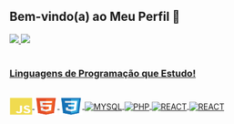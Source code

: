 ## Bem-vindo(a) ao Meu Perfil 🐧

 <div>
   <a href="https://github.com/fernandoramirez457">
   <img height="180em" src="https://github-readme-stats.vercel.app/api?username=fernandoramirez457&show_icons=true&theme=tokyonight&include_all_commits=true&count_private=true"/>
   <img height="180em" src="https://github-readme-stats.vercel.app/api/top-langs/?username=fernandoramirez457&layout=compact&langs_count=6&theme=tokyonight"/>
</div>
    
<br>
 
### Linguagens de Programação que Estudo!

<div style="display: inline_block"><br>
  <img align="center" alt="Js" height="30" width="40" src="https://raw.githubusercontent.com/devicons/devicon/master/icons/javascript/javascript-plain.svg">
  <img align="center" alt="HTML" height="30" width="40" src="https://raw.githubusercontent.com/devicons/devicon/master/icons/html5/html5-original.svg">
  <img align="center" alt="CSS" height="30" width="40" src="https://raw.githubusercontent.com/devicons/devicon/master/icons/css3/css3-original.svg">
  <img align="center" alt="MYSQL" height="30" width="40" src="https://cdn.jsdelivr.net/gh/devicons/devicon@latest/icons/mysql/mysql-original-wordmark.svg" />
  <img align="center" alt="PHP" height="30" width="40" src="https://cdn.jsdelivr.net/gh/devicons/devicon@latest/icons/php/php-original.svg" />
  <img align="center" alt="REACT" height="30" width="40" src="https://cdn.jsdelivr.net/gh/devicons/devicon@latest/icons/react/react-original-wordmark.svg" />
  <img align="center" alt="REACT" height="30" width="40" src="https://cdn.jsdelivr.net/gh/devicons/devicon@latest/icons/java/java-original-wordmark.svg" />
</div>
